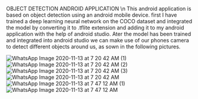 OBJECT DETECTION ANDROID APPLICATION \n
This android application is based on object detection using an android mobile device. first I have trained a deep learning neural network on the COCO dataset and integrated the model by converting it to .tflite extension and adding it to my android application with the help of android studio. 
Ater the model has been trained and integrated into android studio we can make use of our phones camera to detect different objects around us, as sown in the following pictures.


![WhatsApp Image 2020-11-13 at 7 20 42 AM (1)](https://user-images.githubusercontent.com/45965818/123956787-b5b29b80-d9c8-11eb-92ca-bb6ef35918da.jpeg)![WhatsApp Image 2020-11-13 at 7 20 42 AM (2)](https://user-images.githubusercontent.com/45965818/123956790-b6e3c880-d9c8-11eb-9648-ac4803ded6a2.jpeg)
![WhatsApp Image 2020-11-13 at 7 20 42 AM (3)](https://user-images.githubusercontent.com/45965818/123956793-b77c5f00-d9c8-11eb-9958-8d1877db609a.jpeg)![WhatsApp Image 2020-11-13 at 7 20 42 AM](https://user-images.githubusercontent.com/45965818/123956795-b814f580-d9c8-11eb-8c56-dfd11a9a4342.jpeg)
![WhatsApp Image 2020-11-13 at 7 47 12 AM (1)](https://user-images.githubusercontent.com/45965818/123956797-b814f580-d9c8-11eb-9ad7-084ea3776cf6.jpeg)![WhatsApp Image 2020-11-13 at 7 47 12 AM](https://user-images.githubusercontent.com/45965818/123956798-b8ad8c00-d9c8-11eb-92b1-d7510bcd8467.jpeg)
